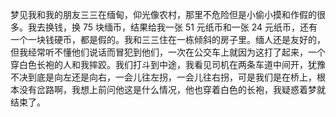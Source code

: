 梦见我和我的朋友三三在缅甸，仰光像农村，那里不危险但是小偷小摸和作假的很多。我去换钱，换 75 块缅币，结果给我一张 51 元纸币和一张 24 元纸币，还有一个一块钱硬币，都是假的。我和三三住在一栋倾斜的房子里。缅人还是友好的，但我经常听不懂他们说话而冒犯到他们，一次在公交车上就因为这打了起来，一个穿白色长袍的人和我摔跤。我们打斗到中途，我看见司机在两条车道中间开，犹豫不决到底是向左还是向右，一会儿往左拐，一会儿往右拐，可是我们是在桥上，根本没有岔路啊，我想上前问他这是什么情况，他也穿着白色的长袍，我疑惑着梦就结束了。